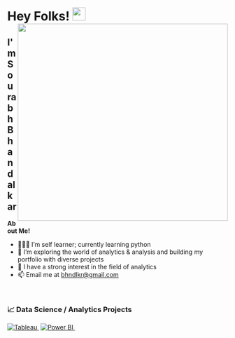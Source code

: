 # Hey Folks! <img src="https://github.com/bhndlkr/Projects/assets/128922473/f247089e-1f47-457d-806c-b8a4a958b37d" width="480" height="450" align="right"><img src="https://media.giphy.com/media/hvRJCLFzcasrR4ia7z/giphy.gif" width="30"></h1> 

## I'm Sourabh Bhandalkar


**About Me!**

- 👨🏽‍💻 I’m self learner; currently learning python
- 🌱 I’m exploring the world of analytics & analysis and building my portfolio with diverse projects
- 📝 I have a strong interest in the field of analytics 
- 📫 Email me at [bhndlkr@gmail.com](mailto:bhndlkr@gmail.com)

<br>

### 📈 Data Science / Analytics Projects 

<a target="_blank" href="https://public.tableau.com/app/profile/bhndlkr">![Tableau](https://img.shields.io/badge/Tableau-E97627?style=flat&logo=Tableau&logoColor=white)&nbsp;</a>
<a target="_blank" href="https://github.com/bhndlkr/Projects"> ![Power BI](https://img.shields.io/badge/PowerBI-F2C811?style=flat&logo=Power%20BI&logoColor=white)&nbsp;</a>
